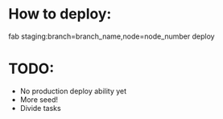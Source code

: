 # How to deploy:

fab staging:branch=branch_name,node=node_number deploy

# TODO:

* No production deploy ability yet
* More seed!
* Divide tasks